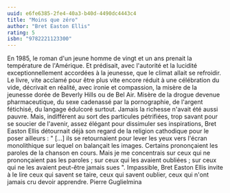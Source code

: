 ```yaml
---
uuid: e6fe6385-2fe4-40a3-b40d-4490dc4443c4
title: "Moins que zéro"
author: "Bret Easton Ellis"
rating: 5
isbn: "9782221123300"
---
```


En 1985, le roman d'un jeune homme de vingt et un ans prenait la température de l'Amérique. Et prédisait, avec l'autorité et la lucidité exceptionnellement accordées à la jeunesse, que le climat allait se refroidir. Le livre, vite acclamé pour être plus vite encore réduit à une célébration du vide, décrivait en réalité, avec ironie et compassion, la misère de la jeunesse dorée de Beverly Hills ou de Bel Air. Misère de la drogue devenue pharmaceutique, du sexe cadenassé par la pornographie, de l'argent fétichisé, du langage édulcoré surtout. Jamais la richesse n'avait été aussi pauvre. Mais, indifférent au sort des particules pétrifiées, trop savant pour se soucier de l'avenir, assez élégant pour dissimuler ses inspirations, Bret Easton Ellis détournait déjà son regard de la religion cathodique pour le poser ailleurs : " \[...\] ils se retournaient pour lever les yeux vers l'écran monolithique sur lequel on balançait les images. Certains prononçaient les paroles de la chanson en cours. Mais je me concentrais sur ceux qui ne prononçaient pas les paroles ; sur ceux qui les avaient oubliées ; sur ceux qui ne les avaient peut-être jamais sues ". Impassible, Bret Easton Ellis invite à le lire ceux qui savent se taire, ceux qui savent oublier, ceux qui n'ont jamais cru devoir apprendre. Pierre Guglielmina